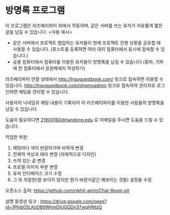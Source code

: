 # 방명록 프로그램

이 프로그램은 라즈베리파이 위에서 작동하며, 같은 서버를 쓰는 유저가 자유롭게 짧은 글을 남길 수 있습니다.
<사용 예시>
 - 같은 서버에서 프로젝트 협업하는 유저들이 현재 프로젝트 진행 상황을 공유할 때 사용할 수 있습니다.
     (호스트를 등록하면 여러 대의 컴퓨터에서 동시에 접속할 수 있습니다.)
 - 공용 컴퓨터에서 컴퓨터를 이용한 유저들이 방명록을 남길 수 있습니다.(중파, 기파 때 한 컴퓨터에서 응원메세지 작성하기)

라즈베리파이 연결 상태에서 http://hguguestbook.com/ 링크로 접속하면 이용할 수 있습니다.
http://hguguestbook.com/phpmyadmin 링크로 접속하여 관리자로 로그인하면 채팅을 관리할 수 있습니다.

사용자의 닉네임과 채팅 내용이 기록되어 이 라즈베리파이를 이용한 사람들의 방명록을 남길 수 있습니다. 

도움이 필요하다면 21900160@handong.edu 로 이메일을 주시면 도움을 드릴 수 있습니다.

작업한 부분:

1. 채팅마다 색이 번갈아가며 바뀌게 변경
2. 전체적 색상과 테마 변경 (자체적으로 디자인)
3. 쓰여 있는 글 변경
4. 프로필 이미지 부분 변경
5. 유저 인터페이스 크기 수정
6. 그 외 자잘한(잘 보이지 않지만 뭔가 바뀐거같긴 해보이는 것들) 설정들 수정

오픈소스 출처: https://github.com/nikhil-amin/Chat-Room.git

설명 동영상 링크 : https://drive.google.com/open?id=1Phib05LKoDBtIWhmDlUGDDn37wqHNtzQ
